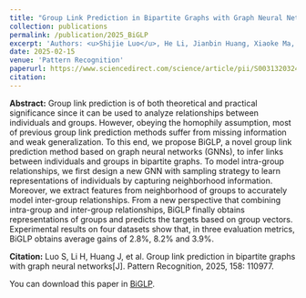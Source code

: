 ```yaml
---
title: "Group Link Prediction in Bipartite Graphs with Graph Neural Networks "
collection: publications
permalink: /publication/2025_BiGLP
excerpt: 'Authors: <u>Shijie Luo</u>, He Li, Jianbin Huang, Xiaoke Ma, Jiangtao Cui, Shaojie Qiao and Jaesoo Yoo.'
date: 2025-02-15
venue: 'Pattern Recognition'
paperurl: https://www.sciencedirect.com/science/article/pii/S0031320324007283
citation:
---
```

<b>Abstract:</b> Group link prediction is of both theoretical and practical significance since it can be used to analyze relationships between individuals and groups. However, obeying the homophily assumption, most of previous group link prediction methods suffer from missing information and weak generalization. To this end, we propose BiGLP, a novel group link prediction method based on graph neural networks (GNNs), to infer links between individuals and groups in bipartite graphs. To model intra-group relationships, we first design a new GNN with sampling strategy to learn representations of individuals by capturing neighborhood information. Moreover, we extract features from neighborhood of groups to accurately model inter-group relationships. From a new perspective that combining intra-group and inter-group relationships, BiGLP finally obtains representations of groups and predicts the targets based on group vectors. Experimental results on four datasets show that, in three evaluation metrics, BiGLP obtains average gains of 2.8%, 8.2% and 3.9%.

<b>Citation:</b> Luo S, Li H, Huang J, et al. Group link prediction in bipartite graphs with graph neural networks[J]. Pattern Recognition, 2025, 158: 110977.

You can download this paper in [BiGLP](https://www.sciencedirect.com/science/article/pii/S0031320324007283).

